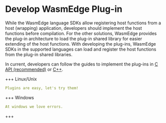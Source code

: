 # Develop WasmEdge Plug-in

While the WasmEdge language SDKs allow registering host functions from a host (wrapping) application, developers should implement the host functions before compilation. For the other solutions, WasmEdge provides the plug-in architecture to load the plug-in shared library for easier extending of the host functions. With developing the plug-ins, WasmEdge SDKs in the supported languages can load and register the host functions from the plug-in shared libraries.

In current, developers can follow the guides to implement the plug-ins in [C API (recommended)](./1.md) or [C++](./2.md).

+++ Linux/Unix
```yml plugin.so
Plugins are easy, let's try them!
```
+++ Windows
```yml plugin.dll
At windows we love errors.
```
+++
